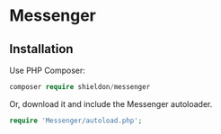 # Messenger

## Installation

Use PHP Composer:

```php
composer require shieldon/messenger
```

Or, download it and include the Messenger autoloader.
```php
require 'Messenger/autoload.php';
```


